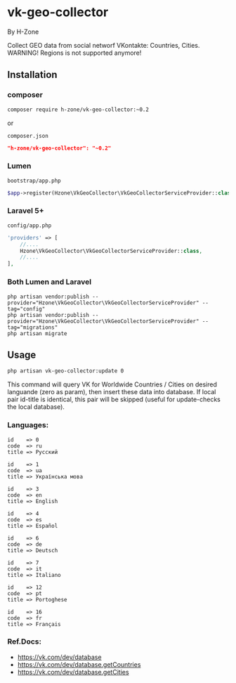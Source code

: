 # vk-geo-collector

By H-Zone

Collect GEO data from social networf VKontakte: Countries, Cities.
WARNING! Regions is not supported anymore!

## Installation

### composer

```bash
composer require h-zone/vk-geo-collector:~0.2
```

or

`composer.json`
```json
"h-zone/vk-geo-collector": "~0.2"
```

### Lumen

`bootstrap/app.php`
```php
$app->register(Hzone\VkGeoCollector\VkGeoCollectorServiceProvider::class);
```

### Laravel 5+

`config/app.php`
```php
'providers' => [
    //....
    Hzone\VkGeoCollector\VkGeoCollectorServiceProvider::class,
    //....
],
```

### Both Lumen and Laravel
```
php artisan vendor:publish --provider="Hzone\VkGeoCollector\VkGeoCollectorServiceProvider" --tag="config"
php artisan vendor:publish --provider="Hzone\VkGeoCollector\VkGeoCollectorServiceProvider" --tag="migrations"
php artisan migrate
```

## Usage
```sh
php artisan vk-geo-collector:update 0
```
This command will query VK for Worldwide Countries / Cities on desired languande (zero as param), then insert these data into database.
If local pair id-title is identical, this pair will be skipped (useful for update-checks the local database).

### Languages:

	id    => 0
	code  => ru
	title => Русский

	id    => 1
	code  => ua
	title => Українська мова

	id    => 3
	code  => en
	title => English

	id    => 4
	code  => es
	title => Español

	id    => 6
	code  => de
	title => Deutsch

	id    => 7
	code  => it
	title => Italiano

	id    => 12
	code  => pt
	title => Portoghese

	id    => 16
	code  => fr
	title => Français

### Ref.Docs:

* https://vk.com/dev/database
* https://vk.com/dev/database.getCountries
* https://vk.com/dev/database.getCities

